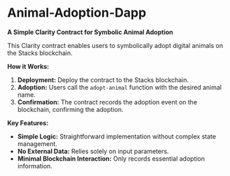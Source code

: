 # Animal-Adoption-Dapp

**A Simple Clarity Contract for Symbolic Animal Adoption**

This Clarity contract enables users to symbolically adopt digital animals on the Stacks blockchain. 

**How it Works:**

1. **Deployment:** Deploy the contract to the Stacks blockchain.
2. **Adoption:** Users call the `adopt-animal` function with the desired animal name.
3. **Confirmation:** The contract records the adoption event on the blockchain, confirming the adoption.

**Key Features:**

- **Simple Logic:** Straightforward implementation without complex state management.
- **No External Data:** Relies solely on input parameters.
- **Minimal Blockchain Interaction:** Only records essential adoption information.